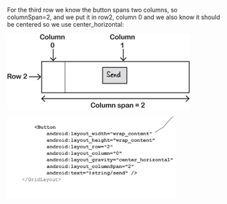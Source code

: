 For the third row we know the button spans two columns, so columnSpan=2, and we put it in row2, column 0 and we also know it should be centered so we use center_horizontal:

![](.guides/img/30.png)

![](.guides/img/29code.png)
